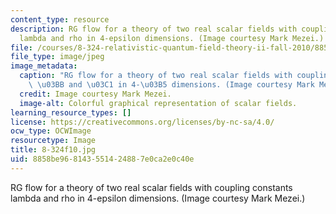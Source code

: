 ```yaml
---
content_type: resource
description: RG flow for a theory of two real scalar fields with coupling constants
  lambda and rho in 4-epsilon dimensions. (Image courtesy Mark Mezei.)
file: /courses/8-324-relativistic-quantum-field-theory-ii-fall-2010/8858be968143551424887e0ca2e0c40e_8-324f10.jpg
file_type: image/jpeg
image_metadata:
  caption: "RG flow for a theory of two real scalar fields with coupling constants\
    \ \u03BB and \u03C1 in 4-\u03B5 dimensions. (Image courtesy Mark Mezei.)"
  credit: Image courtesy Mark Mezei.
  image-alt: Colorful graphical representation of scalar fields.
learning_resource_types: []
license: https://creativecommons.org/licenses/by-nc-sa/4.0/
ocw_type: OCWImage
resourcetype: Image
title: 8-324f10.jpg
uid: 8858be96-8143-5514-2488-7e0ca2e0c40e
---
```

RG flow for a theory of two real scalar fields with coupling constants lambda and rho in 4-epsilon dimensions. (Image courtesy Mark Mezei.)